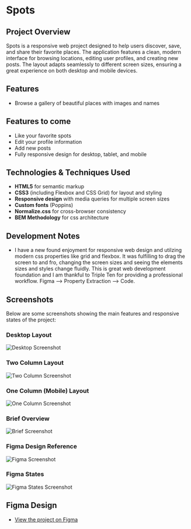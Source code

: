 # Spots

## Project Overview

Spots is a responsive web project designed to help users discover, save, and share their favorite places. The application features a clean, modern interface for browsing locations, editing user profiles, and creating new posts. The layout adapts seamlessly to different screen sizes, ensuring a great experience on both desktop and mobile devices.

## Features

- Browse a gallery of beautiful places with images and names

## Features to come

- Like your favorite spots
- Edit your profile information
- Add new posts
- Fully responsive design for desktop, tablet, and mobile

## Technologies & Techniques Used

- **HTML5** for semantic markup
- **CSS3** (including Flexbox and CSS Grid) for layout and styling
- **Responsive design** with media queries for multiple screen sizes
- **Custom fonts** (Poppins)
- **Normalize.css** for cross-browser consistency
- **BEM Methodology** for css architecture

## Development Notes

- I have a new found enjoyment for responsive web design and utilzing modern css properties like grid and flexbox. It was fulfilling to drag the screen to and fro, changing the screen sizes and seeing the elements sizes and styles change fluidly. This is great web development foundation and I am thankful to Triple Ten for providing a professional workflow. Figma
  --> Property Extraction --> Code.

## Screenshots

Below are some screenshots showing the main features and responsive states of the project:

### Desktop Layout

![Desktop Screenshot](images/readme/screenshot_desktop.png)

### Two Column Layout

![Two Column Screenshot](images/readme/screenshot_two_column.png)

### One Column (Mobile) Layout

![One Column Screenshot](images/readme/screenshot_one_column.png)

### Brief Overview

![Brief Screenshot](images/readme/screenshot_brief.png)

### Figma Design Reference

![Figma Screenshot](images/readme/screenshot_figma.png)

### Figma States

![Figma States Screenshot](images/readme/screenshot_figma_states.png)


## Figma Design

- [View the project on Figma](https://www.figma.com/file/BBNm2bC3lj8QQMHlnqRsga/Sprint-3-Project-%E2%80%94-Spots?type=design&node-id=2%3A60&mode=design&t=afgNFybdorZO6cQo-1)
